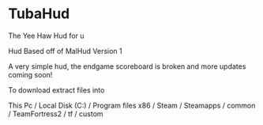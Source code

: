 # TubaHud
The Yee Haw Hud for u

Hud Based off of MalHud Version 1

A very simple hud, the endgame scoreboard is broken and more updates coming soon!

To download extract files into 

This Pc / Local Disk (C:) / Program files x86 / Steam / Steamapps / common / TeamFortress2 / tf / custom